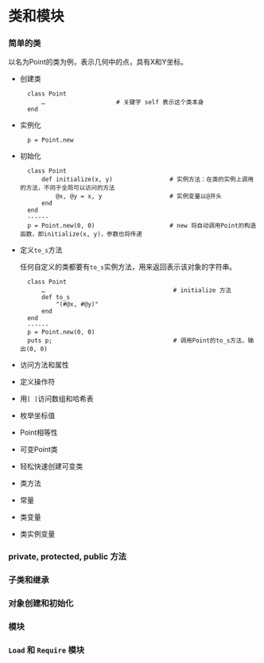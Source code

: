 # 类和模块

### 简单的类

以名为Point的类为例，表示几何中的点，具有X和Y坐标。

* 创建类

        class Point        
            …                    # 关键字 self 表示这个类本身
        end

* 实例化

        p = Point.new

* 初始化

        class Point
            def initialize(x, y)                # 实例方法：在类的实例上调用的方法，不同于全局可以访问的方法
                @x, @y = x, y                   # 实例变量以@开头
            end
        end
        ------
        p = Point.new(0, 0)                     # new 将自动调用Point的构造函数，即initialize(x, y)，参数也将传递 

* 定义`to_s`方法

    任何自定义的类都要有`to_s`实例方法，用来返回表示该对象的字符串。
    
        class Point
            …                                    # initialize 方法
            def to_s
                "(#@x, #@y)"
            end
        end
        ------
        p = Point.new(0, 0)
        puts p;                                  # 调用Point的to_s方法，输出(0, 0)

* 访问方法和属性
* 定义操作符
* 用`[ ]`访问数组和哈希表
* 枚举坐标值
* Point相等性
* 可变Point类
* 轻松快速创建可变类
* 类方法
* 常量
* 类变量
* 类实例变量

### private, protected, public 方法

### 子类和继承

### 对象创建和初始化

### 模块

### `Load` 和 `Require` 模块